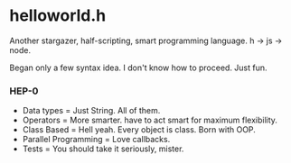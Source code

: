 helloworld.h
=

Another stargazer, half-scripting, smart programming language. h -> js -> node.

Began only a few syntax idea. I don't know how to proceed. Just fun.

### HEP-0 ###

 *  Data types = Just String. All of them.
 *  Operators = More smarter. have to act smart for maximum flexibility.
 *  Class Based = Hell yeah. Every object is class. Born with OOP.
 *  Parallel Programming = Love callbacks.
 *  Tests = You should take it seriously, mister.
